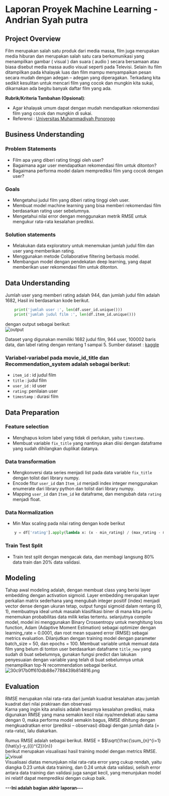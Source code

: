 # Laporan Proyek Machine Learning - Andrian Syah putra
 
## Project Overview
Film merupakan salah satu produk dari media massa, film juga merupakan media hiburan dan merupakan salah satu cara berkomunikasi yang menampilkan gambar ( visual ) dan suara ( audio ) secara bersamaan atau biasa disebut media massa audio visual seperti pada Televisi. Selain itu film ditampilkan pada khalayak luas dan film mampu menyampaikan pesan secara mudah dengan adegan – adegan yang diperagakan. Terkadang kita sedikit kesulitan untuk mencari film yang cocok dan mungkin kita sukai, dikarnakan ada begitu banyak daftar film yang ada.
 
**Rubrik/Kriteria Tambahan (Opsional)**:
- Agar khalayak umum dapat dengan mudah mendapatkan rekomendasi film yang cocok dan mungkin di sukai.
- Referensi : [Universitas Muhammadiyah Ponorogo](http://eprints.umpo.ac.id/4237/2/BAB%20I.pdf#:~:text=A.%20Latar%20Belakang%20Masalah%20Film%20merupakan%20salah%20satu,dan%20merupakan%20salah%20satu%20cara%20berkomunikasi%20yang%20menampilkan) 
 
## Business Understanding
 
### Problem Statements
- Film apa yang diberi rating tinggi oleh user?
- Bagaimana agar user mendapatkan rekomendasi film untuk ditonton?
- Bagaimana performa model dalam memprediksi film yang cocok dengan user?

### Goals
- Mengetahui judul film yang diberi rating tinggi oleh user.
- Membuat model machine learning yang bisa memberi rekomendasi film berdasarkan rating user sebelumnya.
- Mengetahui nilai error dengan menggunakan metrik RMSE untuk mengukur rata-rata kesalahan prediksi.
 
### Solution statements
- Melakukan data exploratory untuk menemukan jumlah judul film dan user yang memberikan rating.
- Menggunakan metode Collaborative filtering berbasis model.
- Membangun model dengan pendekatan deep learning, yang dapat memberikan user rekomendasi film untuk ditonton.
 
## Data Understanding
Jumlah user yang memberi rating adalah 944, dan jumlah judul film adalah 1682, Hasil ini berdasarkan kode berikut.
```python 
    print('jumlah user :', len(df.user_id.unique()))
    print('jumlah judul film :', len(df.item_id.unique()))
```
dengan output sebagai berikut:
\
![output](https://zippyimage.com/images/2021/11/16/a914136721934a32c7dddc94eb9a7796.png)
 
Dataset yang digunakan memiliki 1682 judul film, 944 user, 100002 baris data, dan label rating dengan rentang 1 sampai 5.
Sumber dataset : [kaggle](https://www.kaggle.com/zeeshanmulla/recommendation-system-movie/code)
 
### Variabel-variabel pada movie_id_title dan Recommendation_system adalah sebagai berikut:
- `item_id` : id judul film
- `title` : judul film
- `user_id` : id user
- `rating`: penilaian user
- `timestamp` : durasi film
 
## Data Preparation

### Feature selection
- Menghapus kolom label yang tidak di perlukan, yaitu `timestamp`.
- Membuat variable `fix_title` yang nantinya akan diisi dengan dataframe yang sudah dihilangkan duplikat datanya.
### Data transformation
- Mengkonversi data series menjadi list pada data variable `fix_title` dengan tolist dari library numpy.
- Encode fitur `user_id` dan `Item_id` menjadi index integer menggunakan enumerate dari library python dan tolist dari library numpy.
- Mapping `user_id` dan `Item_id` ke dataframe, dan mengubah data `rating` menjadi float.
### Data Normalization
- Min Max scaling pada nilai rating dengan kode berikut
```python
    y = df['rating'].apply(lambda x: (x - min_rating) / (max_rating - min_rating)).values
```
### Train Test Split
- Train test split dengan mengacak data, dan membagi langsung 80% data train dan 20% data validasi.
 
## Modeling
Tahap awal modeling adalah, dengan membuat class yang berisi layer embedding dengan activation sigmoid. Layer embedding merupakan layer perkalian matrix sederhana yang mengubah integer positif (index) menjadi vector dense dengan ukuran tetap, output fungsi sigmoid dalam rentang (0, 1), membuatnya ideal untuk masalah klasifikasi biner di mana kita perlu menemukan probabilitas data milik kelas tertentu.
selanjutnya compile model, model ini menggunakan Binary Crossentropy untuk menghitung loss function, Adam (Adaptive Moment Estimation) sebagai optimizer dengan learning_rate = 0.0001, dan root mean squared error (RMSE) sebagai metrics evaluation. Dilanjutkan dengan training model dengan parameter batch_size = 50, dan epochs = 100. Membuat variable untuk memuat data film yang belum di tonton user berdasarkan dataframe `title_new` yang sudah di buat sebelumnya, gunakan fungsi predict dan lakukan penyesuaian dengan variable yang telah di buat sebelumnya untuk menampilkan top-N recommendation sebagai berikut.
\
![30c917b0ff610db88e7788439b814816.png](https://zippyimage.com/images/2021/11/19/30c917b0ff610db88e7788439b814816.png)

## Evaluation

RMSE merupakan nilai rata-rata dari jumlah kuadrat kesalahan atau jumlah kuadrat dari nilai prakiraan dan observasi                           
Karna yang ingin kita analisis adalah besarnya kesalahan prediksi, maka digunakan RMSE yang mana semakin kecil nilai nya/mendekati atau sama dengan 0, maka performa model semakin bagus, RMSE dihitung dengan mengkuadratkan error (prediksi – observasi) dibagi dengan jumlah data (= rata-rata), lalu diakarkan.    

Rumus RMSE adalah sebagai berikut.
RMSE = $$\sqrt{\frac{\sum_{n}^{i=1}(\hat{y}-y_{i})^{2}}{n}}
\
berikut merupakan visualisasi hasil training model dengan metrics RMSE.
\
![visual](https://zippyimage.com/images/2021/11/16/fac426f1f73243b98c9015c4993a5fc3.png)
\
Visualisasi diatas menunjukan nilai rata-rata error yang cukup rendah, yaitu diangka 0.23 untuk data training, dan 0.24 untuk data validasi, selisih error antara data training dan validasi juga sangat kecil, yang menunjukan model ini relatif dapat memprediksi dengan cukup baik.
 
**---Ini adalah bagian akhir laporan---**


 
